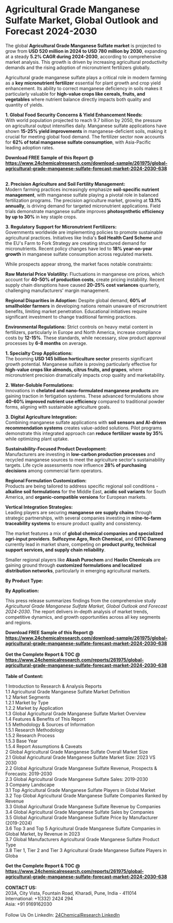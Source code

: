 <h1>Agricultural Grade Manganese Sulfate Market, Global Outlook and Forecast 2024-2030</h1><p>The global <strong>Agricultural Grade Manganese Sulfate market</strong> is projected to grow from <strong>USD 520 million in 2024 to USD 780 million by 2030</strong>, expanding at a steady <strong>5.2% CAGR during 2024-2030</strong>, according to comprehensive market analysis. This growth is driven by increasing agricultural productivity demands and the rising adoption of micronutrient fertilizers globally.</p><p>Agricultural grade manganese sulfate plays a critical role in modern farming as a <strong>key micronutrient fertilizer</strong> essential for plant growth and crop yield enhancement. Its ability to correct manganese deficiency in soils makes it particularly valuable for <strong>high-value crops like cereals, fruits, and vegetables</strong> where nutrient balance directly impacts both quality and quantity of yields.</p><p><strong>1. Global Food Security Concerns &amp; Yield Enhancement Needs:</strong><br>
With world population projected to reach 9.7 billion by 2050, the pressure on agricultural output intensifies daily. Manganese sulfate applications have shown <strong>15-25% yield improvements</strong> in manganese-deficient soils, making it crucial for meeting global food demand. The fertilizer sector now accounts for <strong>62% of total manganese sulfate consumption</strong>, with Asia-Pacific leading adoption rates.</p><div><b>Download FREE Sample of this Report @ 
            <a href="https://www.24chemicalresearch.com/download-sample/261975/global-agricultural-grade-manganese-sulfate-forecast-market-2024-2030-638">
            https://www.24chemicalresearch.com/download-sample/261975/global-agricultural-grade-manganese-sulfate-forecast-market-2024-2030-638</a></b></div><br><p><strong>2. Precision Agriculture and Soil Fertility Management:</strong><br>
Modern farming practices increasingly emphasize <strong>soil-specific nutrient management</strong>, with manganese sulfate playing a pivotal role in balanced fertilization programs. The precision agriculture market, growing at <strong>13.1% annually</strong>, is driving demand for targeted micronutrient applications. Field trials demonstrate manganese sulfate improves <strong>photosynthetic efficiency by up to 30%</strong> in key staple crops.</p><p><strong>3. Regulatory Support for Micronutrient Fertilizers:</strong><br>
Governments worldwide are implementing policies to promote sustainable agricultural practices. Initiatives like India's <strong>Soil Health Card Scheme</strong> and the EU's Farm to Fork Strategy are creating structured demand for micronutrients. Recent policy changes have led to <strong>18% year-on-year growth</strong> in manganese sulfate consumption across regulated markets.</p><p>While prospects appear strong, the market faces notable constraints:</p><p><strong>Raw Material Price Volatility:</strong> Fluctuations in manganese ore prices, which account for <strong>40-50% of production costs</strong>, create pricing instability. Recent supply chain disruptions have caused <strong>20-25% cost variances</strong> quarterly, challenging manufacturers' margin management.</p><p><strong>Regional Disparities in Adoption:</strong> Despite global demand, <strong>60% of smallholder farmers</strong> in developing nations remain unaware of micronutrient benefits, limiting market penetration. Educational initiatives require significant investment to change traditional farming practices.</p><p><strong>Environmental Regulations:</strong> Strict controls on heavy metal content in fertilizers, particularly in Europe and North America, increase compliance costs by <strong>12-15%</strong>. These standards, while necessary, slow product approval processes by <strong>6-8 months</strong> on average.</p><p><strong>1. Specialty Crop Applications:</strong><br>
The booming <strong>USD 145 billion horticulture sector</strong> presents significant growth potential. Manganese sulfate is proving particularly effective for <strong>high-value crops like almonds, citrus fruits, and grapes</strong>, where micronutrient precision dramatically impacts crop quality and marketability.</p><p><strong>2. Water-Soluble Formulations:</strong><br>
Innovations in <strong>chelated and nano-formulated manganese products</strong> are gaining traction in fertigation systems. These advanced formulations show <strong>40-60% improved nutrient use efficiency</strong> compared to traditional powder forms, aligning with sustainable agriculture goals.</p><p><strong>3. Digital Agriculture Integration:</strong><br>
Combining manganese sulfate applications with <strong>soil sensors and AI-driven recommendation systems</strong> creates value-added solutions. Pilot programs demonstrate this integrated approach can <strong>reduce fertilizer waste by 35%</strong> while optimizing plant uptake.</p><p><strong>Sustainability-Focused Product Development:</strong><br>
    Manufacturers are investing in <strong>low-carbon production processes</strong> and recycled manganese sources to meet the agriculture sector's sustainability targets. Life cycle assessments now influence <strong>28% of purchasing decisions</strong> among commercial farm operators.</p><p><strong>Regional Formulation Customization:</strong><br>
    Products are being tailored to address specific regional soil conditions - <strong>alkaline soil formulations</strong> for the Middle East, <strong>acidic soil variants</strong> for South America, and <strong>organic-compatible versions</strong> for European markets.</p><p><strong>Vertical Integration Strategies:</strong><br>
    Leading players are securing <strong>manganese ore supply chains</strong> through strategic partnerships, with several companies investing in <strong>mine-to-farm traceability systems</strong> to ensure product quality and consistency.</p><p>The market features a mix of <strong>global chemical companies and specialized agri-input providers</strong>. <strong>Sulfozyme Agro, Rech Chemical,</strong> and <strong>CITIC Dameng</strong> currently lead in market share, competing on <strong>product purity, technical support services, and supply chain reliability</strong>.</p><p>Smaller regional players like <strong>Akash Purochem</strong> and <strong>Haolin Chemicals</strong> are gaining ground through <strong>customized formulations and localized distribution networks</strong>, particularly in emerging agricultural markets.</p><p><strong>By Product Type:</strong></p><p><strong>By Application:</strong></p><p>This press release summarizes findings from the comprehensive study <em>Agricultural Grade Manganese Sulfate Market, Global Outlook and Forecast 2024-2030</em>. The report delivers in-depth analysis of market trends, competitive dynamics, and growth opportunities across all key segments and regions.</p><div><b>Download FREE Sample of this Report @ 
            <a href="https://www.24chemicalresearch.com/download-sample/261975/global-agricultural-grade-manganese-sulfate-forecast-market-2024-2030-638">
            https://www.24chemicalresearch.com/download-sample/261975/global-agricultural-grade-manganese-sulfate-forecast-market-2024-2030-638</a></b></div><br><div><b>Get the Complete Report & TOC @ 
            <a href="https://www.24chemicalresearch.com/reports/261975/global-agricultural-grade-manganese-sulfate-forecast-market-2024-2030-638">
            https://www.24chemicalresearch.com/reports/261975/global-agricultural-grade-manganese-sulfate-forecast-market-2024-2030-638</a></b></div><br>
            <b>Table of Content:</b><p>1 Introduction to Research & Analysis Reports<br />
    1.1 Agricultural Grade Manganese Sulfate Market Definition<br />
    1.2 Market Segments<br />
        1.2.1 Market by Type<br />
        1.2.2 Market by Application<br />
    1.3 Global Agricultural Grade Manganese Sulfate Market Overview<br />
    1.4 Features & Benefits of This Report<br />
    1.5 Methodology & Sources of Information<br />
        1.5.1 Research Methodology<br />
        1.5.2 Research Process<br />
        1.5.3 Base Year<br />
        1.5.4 Report Assumptions & Caveats<br />
2 Global Agricultural Grade Manganese Sulfate Overall Market Size<br />
    2.1 Global Agricultural Grade Manganese Sulfate Market Size: 2023 VS 2030<br />
    2.2 Global Agricultural Grade Manganese Sulfate Revenue, Prospects & Forecasts: 2019-2030<br />
    2.3 Global Agricultural Grade Manganese Sulfate Sales: 2019-2030<br />
3 Company Landscape<br />
    3.1 Top Agricultural Grade Manganese Sulfate Players in Global Market<br />
    3.2 Top Global Agricultural Grade Manganese Sulfate Companies Ranked by Revenue<br />
    3.3 Global Agricultural Grade Manganese Sulfate Revenue by Companies<br />
    3.4 Global Agricultural Grade Manganese Sulfate Sales by Companies<br />
    3.5 Global Agricultural Grade Manganese Sulfate Price by Manufacturer (2019-2024)<br />
    3.6 Top 3 and Top 5 Agricultural Grade Manganese Sulfate Companies in Global Market, by Revenue in 2023<br />
    3.7 Global Manufacturers Agricultural Grade Manganese Sulfate Product Type<br />
    3.8 Tier 1, Tier 2 and Tier 3 Agricultural Grade Manganese Sulfate Players in Globa</p><div><b>Get the Complete Report & TOC @ 
            <a href="https://www.24chemicalresearch.com/reports/261975/global-agricultural-grade-manganese-sulfate-forecast-market-2024-2030-638">
            https://www.24chemicalresearch.com/reports/261975/global-agricultural-grade-manganese-sulfate-forecast-market-2024-2030-638</a></b></div><br><b>CONTACT US:</b><br>
            203A, City Vista, Fountain Road, Kharadi, Pune, India - 411014<br>
            International: +1(332) 2424 294<br>
            Asia: +91 9169162030 <br><br>
            Follow Us On LinkedIn: <a href="https://www.linkedin.com/company/24chemicalresearch/">24ChemicalResearch LinkedIn</a>